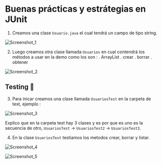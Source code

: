 # Buenas prácticas y estrátegias en JUnit

1. Creamos una clase `Usuario.java` el cual tendrá un campo de tipo string.

  ![Screenshot_1](https://user-images.githubusercontent.com/72884594/191290526-2dbd4635-7481-4c48-9aba-3b8bc722d51d.png)

2. Luego creamos otra clase llamada `Usuarios` en cual contendrá los métodos a usar en la demo como los son :
  . ArrayList
  . crear
  . borrar
  . obtener
 
 ![Screenshot_2](https://user-images.githubusercontent.com/72884594/191291475-3dc6e354-f610-48e5-9ee2-8a331673a52a.png)
 
## Testing 📖

3. Para inicar creamos una clase llamada `UsuariosTest` en la carpeta de test, ejemplo :

  ![Screenshot_3](https://user-images.githubusercontent.com/72884594/191293527-703401ad-f950-4b53-9340-ed8afb743e87.png)

  Explico que en la carpeta test hay 3 clases y es por que es uno es la secuencia de otro, `UsuariosTest` -> `UsuariosTest2` -> `UsuariosTest3`.
  
4. En la clase `UsuariosTest` testiamos los metodos crear, borrar y listar.

  ![Screenshot_4](https://user-images.githubusercontent.com/72884594/191300477-92382134-55a1-4a3c-a951-90956176931f.png)

  ![Screenshot_5](https://user-images.githubusercontent.com/72884594/191300675-1068a99c-792e-4206-a66f-26b6b1dbf643.png)


